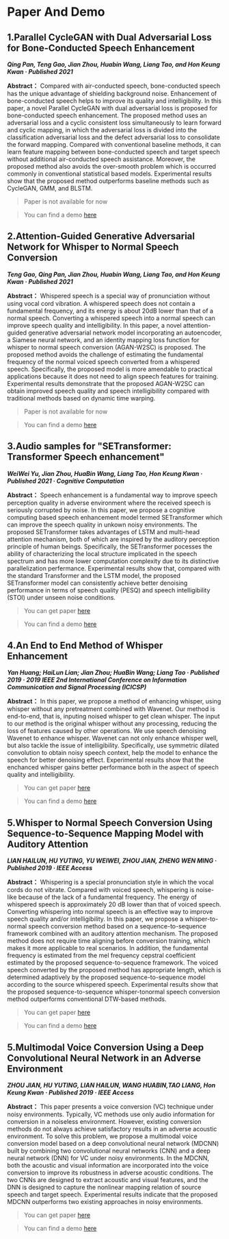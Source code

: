 # Paper And Demo

## 1.Parallel CycleGAN with Dual Adversarial Loss for Bone-Conducted Speech Enhancement

***Qing Pan, Teng Gao, Jian Zhou, Huabin Wang, Liang Tao, and Hon Keung Kwan · Published 2021***

**Abstract：** Compared with air-conducted speech, bone-conducted speech has the unique advantage of shielding background noise. Enhancement of bone-conducted speech helps to improve its quality and intelligibility. In this paper, a novel Parallel CycleGAN with dual adversarial loss is proposed for bone-conducted speech enhancement. The proposed method uses an adversarial loss and a cyclic consistent loss simultaneously to learn forward and cyclic mapping, in which the adversarial loss is divided into the classification adversarial loss and the defect adversarial loss to consolidate the forward mapping. Compared with conventional baseline methods, it can learn feature mapping between bone-conducted speech and target speech without additional air-conducted speech assistance. Moreover, the proposed method also avoids the over-smooth problem which is occurred commonly in conventional statistical based models. Experimental results show that the proposed method outperforms baseline methods such as CycleGAN, GMM, and BLSTM.

>Paper is not available for now

>You can find a demo [here](https://qpan77.github.io/Dadv_Cycle/demo.html)

## 2.Attention-Guided Generative Adversarial Network for Whisper to Normal Speech Conversion

***Teng Gao, Qing Pan, Jian Zhou, Huabin Wang, Liang Tao, and Hon Keung Kwan · Published 2021*** 

**Abstract：** Whispered speech is a special way of pronunciation without using vocal cord vibration. A whispered speech does not contain a fundamental frequency, and its energy is about 20dB lower than that of a normal speech. Converting a whispered speech into a normal speech can improve speech quality and intelligibility. In this paper, a novel attention-guided generative adversarial network model incorporating an autoencoder, a Siamese neural network, and an identity mapping loss function for whisper to normal speech conversion (AGAN-W2SC) is proposed. The proposed method avoids the challenge of estimating the fundamental frequency of the normal voiced speech converted from a whispered speech. Specifically, the proposed model is more amendable to practical applications because it does not need to align speech features for training. Experimental results demonstrate that the proposed AGAN-W2SC can obtain improved speech quality and speech intelligibility compared with traditional methods based on dynamic time warping.

>Paper is not available for now

>You can find a demo [here](https://mingze-sheep.github.io/b204_W2N.github.io/)

## 3.Audio samples for "SETransformer: Transformer Speech enhancement"

***WeiWei Yu, Jian Zhou, HuaBin Wang, Liang Tao, Hon Keung Kwan · Published 2021 · Cognitive Computation***

**Abstract：** Speech enhancement is a fundamental way to improve speech perception quality in adverse environment where the received speech is seriously corrupted by noise. In this paper, we propose a cognitive computing based speech enhancement model termed SETransformer which can improve the speech quality in unkown noisy environments. The proposed SETransformer takes advantages of LSTM and multi-head attention mechanism, both of which are inspired by the auditory perception principle of human beings. Specifically, the SETransformer pocesses the ability of characterizing the local structure implicated in the speech spectrum and has more lower computation complexity due to its distinctive parallelization perfermance. Experimental results show that, compared with the standard Transformer and the LSTM model, the proposed SETransformer model can consistently achieve better denoising performance in terms of speech quality (PESQ) and speech intelligibility (STOI) under unseen noise conditions.

>You can get paper [here](https://www.researchgate.net/publication/349006945_SETransformer_Speech_Enhancement_Transformer)

>You can find a demo [here](https://withoutdoubt.github.io/YWW.github.io/index.html)

## 4.An End to End Method of Whisper Enhancement

***Yan Huang; HaiLun Lian; Jian Zhou; HuaBin Wang; Liang Tao · Published 2019 ·  2019 IEEE 2nd International Conference on Information Communication and Signal Processing (ICICSP)***

**Abstract：** In this paper, we propose a method of enhancing whisper, using whisper without any pretreatment combined with Wavenet. Our method is end-to-end, that is, inputing noised whisper to get clean whisper. The input to our method is the original whisper without any processing, reducing the loss of features caused by other operations. We use speech denoising Wavenet to enhance whisper. Wavenet can not only enhance whisper well, but also tackle the issue of intelligibility. Specifically, use symmetric dilated convolution to obtain noisy speech context, help the model to enhance the speech for better denoising effect. Experimental results show that the enchanced whisper gains better performance both in the aspect of speech quality and intelligibility.

>You can get paper [here](https://www.researchgate.net/publication/338651659_An_End_to_End_Method_of_Whisper_Enhancement)

>You can find a demo [here](https://meigm.github.io/DCNNdemo/dcnn.html)

## 5.Whisper to Normal Speech Conversion Using Sequence-to-Sequence Mapping Model with Auditory Attention

***LIAN HAILUN, HU YUTING, YU WEIWEI, ZHOU JIAN, ZHENG WEN MING · Published 2019 · IEEE Access***

**Abstract：** Whispering is a special pronunciation style in which the vocal cords do not vibrate. Compared with voiced speech, whispering is noise-like because of the lack of a fundamental frequency. The energy of whispered speech is approximately 20 dB lower than that of voiced speech. Converting whispering into normal speech is an effective way to improve speech quality and/or intelligibility. In this paper, we propose a whisper-to-normal speech conversion method based on a sequence-to-sequence framework combined with an auditory attention mechanism. The proposed method does not require time aligning before conversion training, which makes it more applicable to real scenarios. In addition, the fundamental frequency is estimated from the mel frequency cepstral coefficient estimated by the proposed sequence-to-sequence framework. The voiced speech converted by the proposed method has appropriate length, which is determined adaptively by the proposed sequence-to-sequence model according to the source whispered speech. Experimental results show that the proposed sequence-to-sequence whisper-tonormal speech conversion method outperforms conventional DTW-based methods.

>You can get paper [here](https://www.researchgate.net/publication/335783077_Whisper_to_Normal_Speech_Conversion_Using_Sequence-to-Sequence_Mapping_Model_With_Auditory_Attention)

>You can find a demo [here](https://jerry98998.github.io/lhl/)

## 5.Multimodal Voice Conversion Using a Deep Convolutional Neural Network in an Adverse Environment

***ZHOU JIAN, HU YUTING, LIAN HAILUN, WANG HUABIN,TAO LIANG, Hon Keung Kwan · Published 2019 · IEEE Access***

**Abstract：** This paper presents a voice conversion (VC) technique under noisy environments. Typically, VC methods use only audio information for conversion in a noiseless environment. However, existing conversion methods do not always achieve satisfactory results in an adverse acoustic environment. To solve this problem, we propose a multimodal voice conversion model based on a deep convolutional neural network (MDCNN) built by combining two convolutional neural networks (CNN) and a deep neural network (DNN) for VC under noisy environments. In the MDCNN, both the acoustic and visual information are incorporated into the voice conversion to improve its robustness in adverse acoustic conditions. The two CNNs are designed to extract acoustic and visual features, and the DNN is designed to capture the nonlinear mapping relation of source speech and target speech. Experimental results indicate that the proposed MDCNN outperforms two existing approaches in noisy environments.

>You can get paper [here](https://ieeexplore.ieee.org/document/8913498)

>You can find a demo [here](https://jerry98998.github.io/hyt/)

